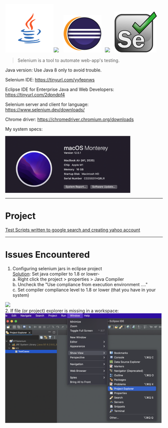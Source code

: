 <img src="ReadmeGraphics/java.png" height=155><img src="https://www.selenium.dev/selenium-ide/img/selenium-ide128.png" width=105 />   
<img src="ReadmeGraphics/eclipse.png" width=120/>             <img src="https://upload.wikimedia.org/wikipedia/commons/d/d5/Selenium_Logo.png" width = 111/>   
<img src="ReadmeGraphics/selenium.svg" width=135 />

> Selenium is a tool to automate web-app's testing.

Java version: Use Java 8 only to avoid trouble.

Selenium IDE: https://tinyurl.com/yyfepnws

Eclipse IDE for Enterprise Java and Web Developers: https://tinyurl.com/2dpndpf4

Selenium server and client for language: https://www.selenium.dev/downloads/

Chrome driver: https://chromedriver.chromium.org/downloads

My system specs:

<img src="ReadmeGraphics/SystemSpecs.png" width=400>
<hr/>

# Project

[Test Scripts written to google search and creating yahoo account](https://github.com/webintellectual/Selenium-Guide/blob/main/SeleniumTestScripts_Java/src/TestCases/TestCases.java)
<hr/>

# Issues Encountered
1. Configuring selenium jars in eclipse project <br/>
[Solution](https://stackoverflow.com/questions/52245708/the-type-org-openqa-selenium-chrome-chromedriver-is-not-accessible): 
Set java compiler to 1.8 or lower- <br/>
a. Right click the project > properties > Java Compiler <br/>
b. Uncheck the "Use compliance from execution environment ...." <br/>
c. Set compiler compliance level to 1.8 or lower (that you have in your system)

 <img src="https://i.stack.imgur.com/k7dOE.png" width=700/>

<br/>
 2. If file (or project) explorer is missing in a workspace:

 <img src="ReadmeGraphics/ProjectExplr.png" width=500/>
